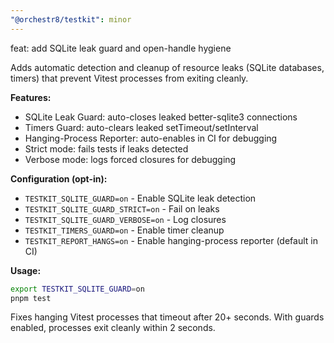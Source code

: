 ```yaml
---
"@orchestr8/testkit": minor
---
```


feat: add SQLite leak guard and open-handle hygiene

Adds automatic detection and cleanup of resource leaks (SQLite databases, timers) that prevent Vitest processes from exiting cleanly.

**Features:**
- SQLite Leak Guard: auto-closes leaked better-sqlite3 connections
- Timers Guard: auto-clears leaked setTimeout/setInterval
- Hanging-Process Reporter: auto-enables in CI for debugging
- Strict mode: fails tests if leaks detected
- Verbose mode: logs forced closures for debugging

**Configuration (opt-in):**
- `TESTKIT_SQLITE_GUARD=on` - Enable SQLite leak detection
- `TESTKIT_SQLITE_GUARD_STRICT=on` - Fail on leaks
- `TESTKIT_SQLITE_GUARD_VERBOSE=on` - Log closures
- `TESTKIT_TIMERS_GUARD=on` - Enable timer cleanup
- `TESTKIT_REPORT_HANGS=on` - Enable hanging-process reporter (default in CI)

**Usage:**
```bash
export TESTKIT_SQLITE_GUARD=on
pnpm test
```

Fixes hanging Vitest processes that timeout after 20+ seconds. With guards enabled, processes exit cleanly within 2 seconds.
